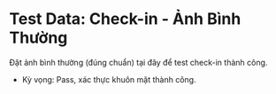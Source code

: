 # Test Data: Check-in - Ảnh Bình Thường

Đặt ảnh bình thường (đúng chuẩn) tại đây để test check-in thành công.

- Kỳ vọng: Pass, xác thực khuôn mặt thành công.
